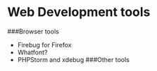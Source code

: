 Web Development tools
=====================

###Browser tools
- Firebug for Firefox
- Whatfont?
- PHPStorm and xdebug
###Other tools
